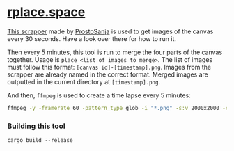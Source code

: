 # [rplace.space](https://rplace.space)

[This scrapper](https://github.com/ProstoSanja/place-2022) made by
[ProstoSanja](https://github.com/ProstoSanja) is used to get images of the
canvas every 30 seconds. Have a look over there for how to run it.

Then every 5 minutes, this tool is run to merge the four parts of the canvas
together. Usage is `place <list of images to merge>`. The list of images must
follow this format: `[canvas id]-[timestamp].png`. Images from the scrapper are
already named in the correct format. Merged images are outputted in the current
directory at `[timestamp].png`.

And then, `ffmpeg` is used to create a time lapse every 5 minutes:

```sh
ffmpeg -y -framerate 60 -pattern_type glob -i "*.png" -s:v 2000x2000 -c:v libx264 -crf 17 -pix_fmt yuv420p video.mp4
```

### Building this tool

`cargo build --release`
